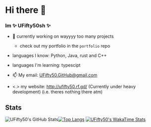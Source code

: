 # Hi there 👋
### Im **✨ UFifty50sh ✨**

- 🔭  currently working on wayyyy too many projects
  - check out my portfolio in the ``portfolio`` repo
- languages I know: Python, Java, rust and C++
- languages I'm learning: typescipt

- 📫 My email: UFifty50.GitHub@gmail.com

- <.> my website: http://ufifty50.rf.gd/ (Currently under heavy development) (i.e. theres nothing there atm)

## Stats

![UFifty50's GitHub Stats](https://github-readme-stats.vercel.app/api?username=UFifty50&show_icons=true&theme=algolia)[![Top Langs](https://github-readme-stats.vercel.app/api/top-langs/?username=UFifty50&show_icons=true&theme=algolia&layout=compact)]()
[![UFifty50's WakaTime Stats](https://github-readme-stats.vercel.app/api/wakatime?username=UFifty50sh)]()
